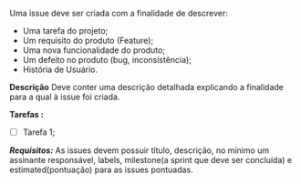 Uma issue deve ser criada com a finalidade de descrever:
 - Uma tarefa do projeto;
 - Um requisito do produto (Feature);
 - Uma nova funcionalidade do produto;
 - Um defeito no produto (bug, inconsistência);
 - História de Usuário.

**Descrição**
Deve conter uma descrição detalhada explicando a finalidade para a qual à issue foi criada.

**Tarefas :** 
- [ ] Tarefa 1;

***Requisitos:***
As issues devem possuir título, descrição, no mínimo um assinante responsável, labels, milestone(a sprint que deve ser concluída) e estimated(pontuação) para as issues pontuadas.